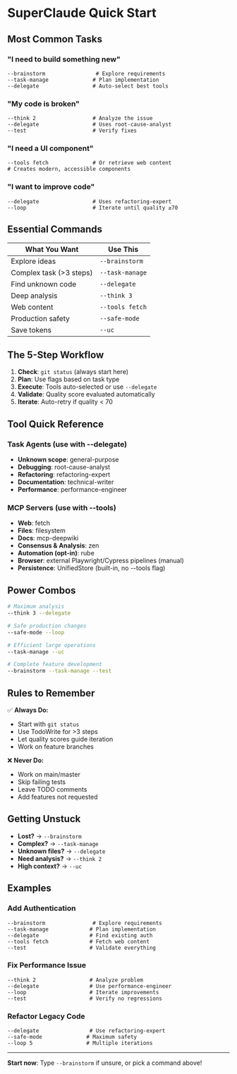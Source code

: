 # SuperClaude Quick Start

## Most Common Tasks

### "I need to build something new"
```
--brainstorm                # Explore requirements
--task-manage              # Plan implementation  
--delegate                 # Auto-select best tools
```

### "My code is broken"
```
--think 2                  # Analyze the issue
--delegate                 # Uses root-cause-analyst
--test                     # Verify fixes
```

### "I need a UI component"
```
--tools fetch              # Or retrieve web content
# Creates modern, accessible components
```

### "I want to improve code"
```
--delegate                 # Uses refactoring-expert
--loop                     # Iterate until quality ≥70
```

## Essential Commands

| What You Want | Use This |
|--------------|----------|
| Explore ideas | `--brainstorm` |
| Complex task (>3 steps) | `--task-manage` |
| Find unknown code | `--delegate` |
| Deep analysis | `--think 3` |
| Web content | `--tools fetch` |
| Production safety | `--safe-mode` |
| Save tokens | `--uc` |

## The 5-Step Workflow

1. **Check**: `git status` (always start here)
2. **Plan**: Use flags based on task type
3. **Execute**: Tools auto-selected or use `--delegate`
4. **Validate**: Quality score evaluated automatically
5. **Iterate**: Auto-retry if quality < 70

## Tool Quick Reference

### Task Agents (use with --delegate)
- **Unknown scope**: general-purpose
- **Debugging**: root-cause-analyst  
- **Refactoring**: refactoring-expert
- **Documentation**: technical-writer
- **Performance**: performance-engineer

### MCP Servers (use with --tools)
- **Web**: fetch
- **Files**: filesystem
- **Docs**: mcp-deepwiki
- **Consensus & Analysis**: zen
- **Automation (opt-in)**: rube
- **Browser**: external Playwright/Cypress pipelines (manual)
- **Persistence**: UnifiedStore (built-in, no --tools flag)

## Power Combos

```bash
# Maximum analysis
--think 3 --delegate

# Safe production changes
--safe-mode --loop

# Efficient large operations
--task-manage --uc

# Complete feature development
--brainstorm --task-manage --test
```

## Rules to Remember

✅ **Always Do:**
- Start with `git status`
- Use TodoWrite for >3 steps
- Let quality scores guide iteration
- Work on feature branches

❌ **Never Do:**
- Work on main/master
- Skip failing tests
- Leave TODO comments
- Add features not requested

## Getting Unstuck

- **Lost?** → `--brainstorm`
- **Complex?** → `--task-manage`
- **Unknown files?** → `--delegate`
- **Need analysis?** → `--think 2`
- **High context?** → `--uc`

## Examples

### Add Authentication
```
--brainstorm               # Explore requirements
--task-manage             # Plan implementation
--delegate                # Find existing auth
--tools fetch             # Fetch web content
--test                    # Validate everything
```

### Fix Performance Issue
```
--think 2                 # Analyze problem
--delegate                # Use performance-engineer
--loop                    # Iterate improvements
--test                    # Verify no regressions
```

### Refactor Legacy Code
```
--delegate                # Use refactoring-expert
--safe-mode              # Maximum safety
--loop 5                 # Multiple iterations
```

---
**Start now**: Type `--brainstorm` if unsure, or pick a command above!
